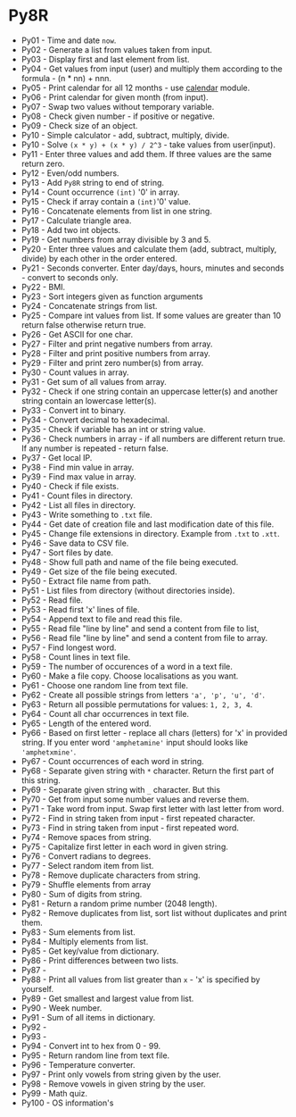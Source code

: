# Py8R

- Py01 - Time and date ```now```.
- Py02 - Generate a list from values taken from input.
- Py03 - Display first and last element from list.
- Py04 - Get values from input (user) and multiply them according to the formula - (n * nn) + nnn.
- Py05 - Print calendar for all 12 months - use [calendar](https://docs.python.org/3.6/library/calendar.html#module-calendar) module.
- Py06 - Print calendar for given month (from input).
- Py07 - Swap two values without temporary variable.
- Py08 - Check given number - if positive or negative.
- Py09 - Check size of an object.
- Py10 - Simple calculator - add, subtract, multiply, divide.
- Py10 - Solve ```(x * y) + (x * y) / 2^3``` - take values from user(input).
- Py11 - Enter three values and add them. If three values are the same return zero.
- Py12 - Even/odd numbers.
- Py13 - Add ```Py8R``` string to end of string.
- Py14 - Count occurrence ```(int)``` '0' in array.
- Py15 - Check if array contain a ```(int)```'0' value.
- Py16 - Concatenate elements from list in one string.
- Py17 - Calculate triangle area.
- Py18 - Add two int objects. 
- Py19 - Get numbers from array divisible by 3 and 5.
- Py20 - Enter three values and calculate them (add, subtract, multiply, divide) by each other in the order entered. 
- Py21 - Seconds converter. Enter day/days, hours, minutes and seconds - convert to seconds only.
- Py22 - BMI.
- Py23 - Sort integers given as function arguments 
- Py24 - Concatenate strings from list.
- Py25 - Compare int values from list. If some values are greater than 10 return false otherwise return true.
- Py26 - Get ASCII for one char.
- Py27 - Filter and print negative numbers from array.
- Py28 - Filter and print positive numbers from array.
- Py29 - Filter and print zero number(s) from array.
- Py30 - Count values in array.
- Py31 - Get sum of all values from array.
- Py32 - Check if one string contain an uppercase letter(s) and another string contain an lowercase letter(s).
- Py33 - Convert int to binary.
- Py34 - Convert decimal to hexadecimal.
- Py35 - Check if variable has an int or string value.
- Py36 - Check numbers in array - if all numbers are different return true. If any number is repeated - return false.
- Py37 - Get local IP.
- Py38 - Find min value in array.
- Py39 - Find max value in array.
- Py40 - Check if file exists.
- Py41 - Count files in directory.
- Py42 - List all files in directory.
- Py43 - Write something to ```.txt``` file.
- Py44 - Get date of creation file and last modification date of this file.
- Py45 - Change file extensions in directory. Example from `````.txt````` to `````.xtt`````.
- Py46 - Save data to CSV file.
- Py47 - Sort files by date.
- Py48 - Show full path and name of the file being executed.
- Py49 - Get size of the file being executed.
- Py50 - Extract file name from path.
- Py51 - List files from directory (without directories inside).
- Py52 - Read file.
- Py53 - Read first 'x' lines of file.
- Py54 - Append text to file and read this file.
- Py55 - Read file "line by line" and send a content from file to list,
- Py56 - Read file "line by line" and send a content from file to array.
- Py57 - Find longest word.
- Py58 - Count lines in text file.
- Py59 - The number of occurences of a word in a text file.
- Py60 - Make a file copy. Choose localisations as you want.
- Py61 - Choose one random line from text file.
- Py62 - Create all possible strings from letters `````'a', 'p', 'u', 'd'`````.
- Py63 - Return all possible permutations for values: ```1, 2, 3, 4```.
- Py64 - Count all char occurrences in text file.
- Py65 - Length of the entered word.
- Py66 - Based on first letter - replace all chars (letters) for 'x' in provided string. If you enter word ```'amphetamine'``` input should looks like ```'amphetxmine'```.
- Py67 - Count occurrences of each word in string.
- Py68 - Separate given string with ```*``` character. Return the first part of this string.
- Py69 - Separate given string with ```_``` character. But this
- Py70 - Get from input some number values and reverse them.
- Py71 - Take word from input. Swap first letter with last letter from word.
- Py72 - Find in string taken from input - first repeated character.
- Py73 - Find in string taken from input - first repeated word.
- Py74 - Remove spaces from string.
- Py75 - Capitalize first letter in each word in given string.
- Py76 - Convert radians to degrees.
- Py77 - Select random item from list.
- Py78 - Remove duplicate characters from string.
- Py79 - Shuffle elements from array
- Py80 - Sum of digits from string.
- Py81 - Return a random prime number (2048 length).
- Py82 - Remove duplicates from list, sort list without duplicates and print them.
- Py83 - Sum elements from list.
- Py84 - Multiply elements from list.
- Py85 - Get key/value from dictionary.
- Py86 - Print differences between two lists.
- Py87 - 
- Py88 - Print all values from list greater than `x` - 'x' is specified by yourself.
- Py89 - Get smallest and largest value from list.
- Py90 - Week number.
- Py91 - Sum of all items in dictionary.
- Py92 - 
- Py93 - 
- Py94 - Convert int to hex from 0 - 99.
- Py95 - Return random line from text file.
- Py96 - Temperature converter.
- Py97 - Print only vowels from string given by the user.
- Py98 - Remove vowels in given string by the user.
- Py99 - Math quiz.
- Py100 - OS information's